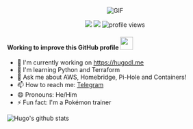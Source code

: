 
<p align="center">
<img align="center" alt="GIF" src="https://media.giphy.com/media/3owzWkGtQ3us1pV0qc/giphy.gif" />
</p>


<p align="center">
  <a href="https://twitter.com/Hugo000" target="_blank"><img src="https://img.shields.io/twitter/follow/Hugo000?style=social&logo=twitter"></a>
  <a href="https://github.com/HugoDL" target="_blank"><img src="https://img.shields.io/github/followers/HugoDL?label=follow&style=social&logo=github"></a>
  <img src="https://gpvc.arturio.dev/HugoDL" alt="profile views">
</p>


<h4>Working to improve this GitHub profile <img src="https://media.giphy.com/media/WUlplcMpOCEmTGBtBW/giphy.gif" width="30"></h4>


- 🔭 I'm currently working on <a href="https://hugodl.me" target="_blank">https://hugodl.me</a>
- 🧐 I'm learning Python and Terraform
- 💬 Ask me about AWS, Homebridge, Pi-Hole and Containers! 
- 📫 How to reach me: <a href="https://t.me/HugoDL" target="_blank">Telegram</a>
- 😄 Pronouns: He/Him
- ⚡ Fun fact: I'm a Pokémon trainer



![Hugo's github stats](https://github-readme-stats.vercel.app/api?username=HugoDL&show_icons=true&theme=default&show_bg=1&hide=stars,issues&count_private=true)


